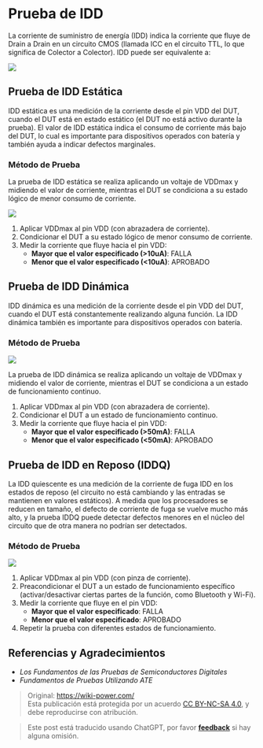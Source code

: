 # Prueba de IDD

La corriente de suministro de energía (IDD) indica la corriente que fluye de Drain a Drain en un circuito CMOS (llamada ICC en el circuito TTL, lo que significa de Colector a Colector). IDD puede ser equivalente a:

![](https://img.wiki-power.com/d/wiki-media/img/20220910234238.png)

## Prueba de IDD Estática

IDD estática es una medición de la corriente desde el pin VDD del DUT, cuando el DUT está en estado estático (el DUT no está activo durante la prueba). El valor de IDD estática indica el consumo de corriente más bajo del DUT, lo cual es importante para dispositivos operados con batería y también ayuda a indicar defectos marginales.

### Método de Prueba

La prueba de IDD estática se realiza aplicando un voltaje de VDDmax y midiendo el valor de corriente, mientras el DUT se condiciona a su estado lógico de menor consumo de corriente.

![](https://img.wiki-power.com/d/wiki-media/img/20220911201659.png)

1. Aplicar VDDmax al pin VDD (con abrazadera de corriente).
2. Condicionar el DUT a su estado lógico de menor consumo de corriente.
3. Medir la corriente que fluye hacia el pin VDD:
   - **Mayor que el valor especificado (>10uA)**: FALLA
   - **Menor que el valor especificado (<10uA)**: APROBADO

## Prueba de IDD Dinámica

IDD dinámica es una medición de la corriente desde el pin VDD del DUT, cuando el DUT está constantemente realizando alguna función. La IDD dinámica también es importante para dispositivos operados con batería.

### Método de Prueba

![](https://img.wiki-power.com/d/wiki-media/img/20220911201603.png)

La prueba de IDD dinámica se realiza aplicando un voltaje de VDDmax y midiendo el valor de corriente, mientras el DUT se condiciona a un estado de funcionamiento continuo.

1. Aplicar VDDmax al pin VDD (con abrazadera de corriente).
2. Condicionar el DUT a un estado de funcionamiento continuo.
3. Medir la corriente que fluye hacia el pin VDD:
   - **Mayor que el valor especificado (>50mA)**: FALLA
   - **Menor que el valor especificado (<50mA)**: APROBADO

## Prueba de IDD en Reposo (IDDQ)

La IDD quiescente es una medición de la corriente de fuga IDD en los estados de reposo (el circuito no está cambiando y las entradas se mantienen en valores estáticos). A medida que los procesadores se reducen en tamaño, el defecto de corriente de fuga se vuelve mucho más alto, y la prueba IDDQ puede detectar defectos menores en el núcleo del circuito que de otra manera no podrían ser detectados.

### Método de Prueba

![](https://img.wiki-power.com/d/wiki-media/img/20220911213042.png)

1. Aplicar VDDmax al pin VDD (con pinza de corriente).
2. Preacondicionar el DUT a un estado de funcionamiento específico (activar/desactivar ciertas partes de la función, como Bluetooth y Wi-Fi).
3. Medir la corriente que fluye en el pin VDD:
   - **Mayor que el valor especificado**: FALLA
   - **Menor que el valor especificado**: APROBADO
4. Repetir la prueba con diferentes estados de funcionamiento.

## Referencias y Agradecimientos

- _Los Fundamentos de las Pruebas de Semiconductores Digitales_
- _Fundamentos de Pruebas Utilizando ATE_

> Original: <https://wiki-power.com/>  
> Esta publicación está protegida por un acuerdo [CC BY-NC-SA 4.0](https://creativecommons.org/licenses/by/4.0/deed.en), y debe reproducirse con atribución.

> Este post está traducido usando ChatGPT, por favor [**feedback**](https://github.com/linyuxuanlin/Wiki_MkDocs/issues/new) si hay alguna omisión.